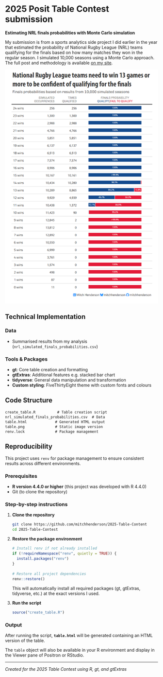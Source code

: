 # 2025 Posit Table Contest submission

**Estimating NRL finals probabilities with Monte Carlo simulation**

My submission is from a sports analytics side project I did earlier in the year that estimated the probability of National Rugby League (NRL) teams qualifying for the finals based on how many matches they won in the regular season. I simulated 10,000 seasons using a Monte Carlo approach. The full post and methodology is available [on my site](https://mitchhenderson.dev/posts/2025-01-18-how-many-wins-do-nrl-teams-need-to-make-the-finals/).

![NRL Finals Probability Table](table.png)

## Technical Implementation

### Data
- Summarised results from my analysis (`nrl_simulated_finals_probabilities.csv`)

### Tools & Packages
- **gt**: Core table creation and formatting
- **gtExtras**: Additional features e.g. stacked bar chart
- **tidyverse**: General data manipulation and transformation
- **Custom styling**: FiveThirtyEight theme with custom fonts and colours

## Code Structure

```
create_table.R          # Table creation script
nrl_simulated_finals_probabilities.csv  # Data
table.html             # Generated HTML output
table.png              # Static image version
renv.lock              # Package management
```

## Reproducibility

This project uses `renv` for package management to ensure consistent results across different environments.

### Prerequisites

- **R version 4.4.0 or higher** (this project was developed with R 4.4.0)
- Git (to clone the repository)

### Step-by-step instructions

1. **Clone the repository**
   ```bash
   git clone https://github.com/mitchhenderson/2025-Table-Content
   cd 2025-Table-Contest
   ```

2. **Restore the package environment**
   ```r
   # Install renv if not already installed
   if (!requireNamespace("renv", quietly = TRUE)) {
     install.packages("renv")
   }

   # Restore all project dependencies
   renv::restore()
   ```
   This will automatically install all required packages (gt, gtExtras, tidyverse, etc.) at the exact versions I used.

3. **Run the script**
   ```r
   source("create_table.R")
   ```

### Output

After running the script, **`table.html`** will be generated containing an HTML version of the table.

The `table` object will also be available in your R environment and display in the Viewer pane of Positron or RStudio.

---

*Created for the 2025 Table Contest using R, gt, and gtExtras*
